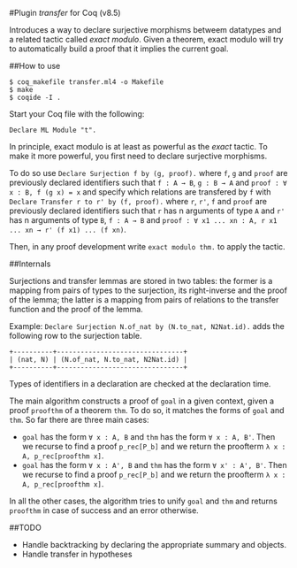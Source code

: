 #Plugin *transfer* for Coq (v8.5)

Introduces a way to declare surjective morphisms betweem datatypes and
a related tactic called *exact modulo*.
Given a theorem, exact modulo will try to automatically build a proof
that it implies the current goal.

##How to use

````
$ coq_makefile transfer.ml4 -o Makefile
$ make
$ coqide -I .
````

Start your Coq file with the following:

````
Declare ML Module "t".
````

In principle, exact modulo is at least as powerful as the *exact* tactic.
To make it more powerful, you first need to declare surjective morphisms.

To do so use ``Declare Surjection f by (g, proof).`` where ``f``, ``g``
and ``proof`` are previously declared identifiers such that ``f : A → B``,
``g : B → A`` and ``proof : ∀ x : B, f (g x) = x`` and specify which
relations are transfered by ``f`` with
``Declare Transfer r to r' by (f, proof).`` where ``r``, ``r'``, ``f``
and ``proof`` are previously declared identifiers such that
``r`` has n arguments of
type ``A`` and ``r'`` has n arguments of type ``B``, ``f : A → B``
and ``proof : ∀ x1 ... xn : A, r x1 ... xn → r' (f x1) ... (f xn)``.

Then, in any proof development write ``exact modulo thm.`` to apply the
tactic.

##Internals

Surjections and transfer lemmas are stored in two tables: the former
is a mapping from pairs of types to the surjection, its right-inverse
and the proof of the lemma; the latter is a mapping from pairs of
relations to the transfer function and the proof of the lemma.

Example: ``Declare Surjection N.of_nat by (N.to_nat, N2Nat.id).``
adds the following row to the surjection table.

````
+----------+--------------------------------+
| (nat, N) | (N.of_nat, N.to_nat, N2Nat.id) |
+----------+--------------------------------+
````

Types of identifiers in a declaration are checked at the declaration time.

The main algorithm constructs a proof of ``goal`` in a given context,
given a proof ``proofthm`` of a theorem ``thm``.
To do so, it matches the forms of ``goal`` and ``thm``. So far there are
three main cases:

- ``goal`` has the form ``∀ x : A, B`` and ``thm`` has the form
``∀ x : A, B'``. Then we recurse to find a proof ``p_rec[P_b]``
and we return the proofterm ``λ x : A, p_rec[proofthm x]``.
- ``goal`` has the form ``∀ x : A', B`` and ``thm`` has the form
``∀ x' : A', B'``. Then we recurse to find a proof ``p_rec[P_b]``
and we return the proofterm ``λ x : A, p_rec[proofthm x]``.

In all the other cases, the algorithm tries to unify ``goal`` and ``thm``
and returns ``proofthm`` in case of success and an error otherwise.

##TODO

- Handle backtracking by declaring the appropriate summary and objects.
- Handle transfer in hypotheses

